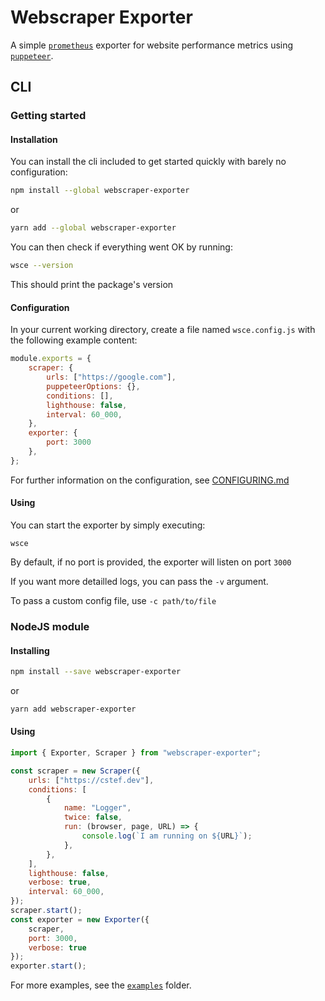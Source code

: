# Webscraper Exporter

A simple [`prometheus`](https://prometheus.io) exporter for website performance metrics using [`puppeteer`](https://pptr.dev/).

## CLI 

### Getting started

#### Installation

You can install the cli included to get started quickly with barely no configuration:

```bash
npm install --global webscraper-exporter 
```

or 

```bash
yarn add --global webscraper-exporter
```

You can then check if everything went OK by running:
```bash
wsce --version
```
This should print the package's version

#### Configuration

In your current working directory, create a file named `wsce.config.js` with the following example content:

```js
module.exports = {
    scraper: {
        urls: ["https://google.com"],
        puppeteerOptions: {},
        conditions: [],
        lighthouse: false,
        interval: 60_000,
    },
    exporter: {
        port: 3000
    },
};
```

For further information on the configuration, see [CONFIGURING.md](./docs/CONFIGURING.md)

#### Using

You can start the exporter by simply executing:

```
wsce
```

By default, if no port is provided, the exporter will listen on port `3000`

If you want more detailled logs, you can pass the `-v` argument.

To pass a custom config file, use `-c path/to/file`

### NodeJS module

#### Installing

```bash
npm install --save webscraper-exporter 
```

or 

```bash
yarn add webscraper-exporter
```

#### Using
```js
import { Exporter, Scraper } from "webscraper-exporter";

const scraper = new Scraper({
    urls: ["https://cstef.dev"],
    conditions: [
        {
            name: "Logger",
            twice: false,
            run: (browser, page, URL) => {
                console.log(`I am running on ${URL}`);
            },
        },
    ],
    lighthouse: false,
    verbose: true,
    interval: 60_000,
});
scraper.start();
const exporter = new Exporter({ 
    scraper, 
    port: 3000, 
    verbose: true 
});
exporter.start();
```
For more examples, see the [`examples`](./examples) folder.